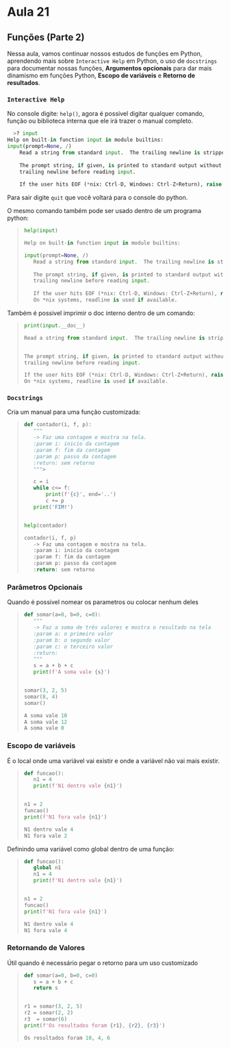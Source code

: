 # Aula 21

## Funções (Parte 2)

Nessa aula, vamos continuar nossos estudos de funções em Python, aprendendo mais sobre `Interactive Help` em Python, o uso de `docstrings` para documentar nossas funções, **Argumentos opcionais** para dar mais dinamismo em funções Python, **Escopo de variáveis** e **Retorno de resultados**.

### `Interactive Help`

No console digite: `help()`, agora é possivel digitar qualquer comando, função ou biblioteca interna que ele irá trazer o manual completo.

```py
  >? input
Help on built-in function input in module builtins:
input(prompt=None, /)
    Read a string from standard input.  The trailing newline is stripped.
    
    The prompt string, if given, is printed to standard output without a
    trailing newline before reading input.
    
    If the user hits EOF (*nix: Ctrl-D, Windows: Ctrl-Z+Return), raise EOFError.
```

Para sair digite `quit` que você voltará para o console do python.

O mesmo comando também pode ser usado dentro de um programa python:

>```py
>help(input)
>```
>```py
>Help on built-in function input in module builtins:
>
>input(prompt=None, /)
>    Read a string from standard input.  The trailing newline is stripped.
>    
>    The prompt string, if given, is printed to standard output without a
>    trailing newline before reading input.
>    
>    If the user hits EOF (*nix: Ctrl-D, Windows: Ctrl-Z+Return), raise EOFError.
>    On *nix systems, readline is used if available.
>```


Também é possivel imprimir o doc interno dentro de um comando:

>```py
>print(input.__doc__)
>```
>```py
>Read a string from standard input.  The trailing newline is stripped.
>
>
>The prompt string, if given, is printed to standard output without a
>trailing newline before reading input.
>
>If the user hits EOF (*nix: Ctrl-D, Windows: Ctrl-Z+Return), raise EOFError.
>On *nix systems, readline is used if available.
>```

### `Docstrings`
Cria um manual para uma função customizada:

>```py
>def contador(i, f, p):
>    """
>    -> Faz uma contagem e mostra na tela.
>    :param i: inicio da contagem
>    :param f: fim da contagem
>    :param p: passo da contagem
>    :return: sem retorno
>    """>
>
>    c = i
>    while c<= f:
>        print(f'{c}', end='..')
>        c += p
>    print('FIM!')
>
>
>help(contador)
>```
>```py
>contador(i, f, p)
>    -> Faz uma contagem e mostra na tela.
>    :param i: inicio da contagem
>    :param f: fim da contagem
>    :param p: passo da contagem
>    :return: sem retorno
>```


### Parâmetros Opcionais

Quando é possivel nomear os parametros ou colocar nenhum deles

>```py
>def somar(a=0, b=0, c=0):
>    """
>    -> Faz a soma de três valores e mostra o resultado na tela
>    :param a: o primeiro valor
>    :param b: o segundo valor
>    :param c: o terceiro valor
>    :return: 
>    """
>    s = a + b + c
>    print(f'A soma vale {s}')
>
>
>somar(3, 2, 5)
>somar(8, 4)
>somar()
>```
>```py
>A soma vale 10
>A soma vale 12
>A soma vale 0
>```


### Escopo de variáveis

É o local onde uma variável vai existir e onde a variável não vai mais existir.

>```py
>def funcao():
>    n1 = 4
>    print(f'N1 dentro vale {n1}')
>
>
>n1 = 2
>funcao()
>print(f'N1 fora vale {n1}')
>```
>```py
>N1 dentro vale 4
>N1 fora vale 2
>```

Definindo uma variável como global dentro de uma função:

>```py
>def funcao():
>    global n1
>    n1 = 4
>    print(f'N1 dentro vale {n1}')
>
>
>n1 = 2
>funcao()
>print(f'N1 fora vale {n1}')
>```
>```py
>N1 dentro vale 4
>N1 fora vale 4
>```


### Retornando de Valores

Útil quando é necessário pegar o retorno para um uso customizado

>```py
>def somar(a=0, b=0, c=0)
>    s = a + b + c
>    return s
>
>
>r1 = somar(3, 2, 5)
>r2 = somar(2, 2)
>r3  = somar(6)
>print(f'Os resultados foram {r1}, {r2}, {r3}')
>```
>```py
>Os resultados foram 10, 4, 6
>```
